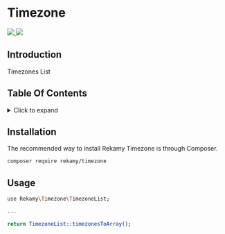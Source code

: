# Timezone

<p>
<a href="https://packagist.org/packages/rekamy/timezone">
<img class="total_img" src="https://poser.pugx.org/rekamy/timezone/downloads">
</a>
<a href="https://github.com/Rekamy/ApiGenerator/blob/master/LICENSE.txt">
<img class="license_img" src="https://poser.pugx.org/rekamy/timezone/license">
</a>
</p>

## Introduction

Timezones List

## Table Of Contents

<details><summary>Click to expand</summary><p>

- [Introduction](#introduction)
- [Installation](#installation)
- [Usage](#usage)
- [License](#license)

</p></details>

## Installation

The recommended way to install Rekamy Timezone is through Composer.

```bash
composer require rekamy/timezone
```

## Usage
```bash
use Rekamy\Timezone\TimezoneList;

...

return TimezoneList::timezonesToArray();
```
